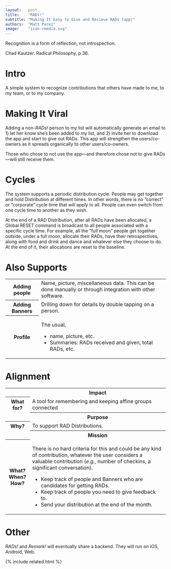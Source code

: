 ```yaml
---
layout:   post
title:    "RADs!"
subtitle: "Making It Easy to Give and Recieve RADs (app)"
authors:  "Matt Perez"
image:    "icon-rmedia.svg"
---
```


<div style="display: none; ">
 <p>A simple system to recognize contributions that others have made to me, to my team, or to my company.</p>
</div>

<div class="_citation">
 <p>Recognition is a form of reflection, not introspection.</p>
 <p id="_signature">Chad Kautzer. Radical Philosophy, p 36.</p>
</div>

<h1>Intro</h1>
 <p>A simple system to recognize contributions that others have made to me, to my team, or to my company.</p>
 
<h1>Making It Viral</h1>
 <p>Adding a non-<em><span class="_paradigm">RAD</span>s!</em> person to my list will automatically generate an email to 1) let her know she&rsquo;s been added to my list, and 2) invite her to download the app and start to give out <span class="_paradigm">RAD</span>s. This app will strengthen the users/co-owners as it spreads organically to other users/co-owners.</p>
 <p>Those who chose to not use the app—and therefore chose not to give <span class="_paradigm">RAD</span>s—will still receive them.</p>
 
<h1>Cycles</h1>
 <p>The system supports a periodic distribution cycle. People may get together and hold Distribution at different times. In other words, there is no &ldquo;correct&rdquo; or &ldquo;corporate&rdquo; cycle time that will apply to all. People can even switch from one cycle time to another as they wish.</p>
 <p>At the end of a <span class="_paradigm">RAD</span> Distribution, after all <span class="_paradigm">RAD</span>s have been allocated, a Global RESET command is broadcast to all people associated with a specific cycle time. For example, all the &ldquo;full moon&rdquo; people get together outside, under a full moon, allocate their <span class="_paradigm">RAD</span>s, have their retrospectives, along with food and drink and dance and whatever else they choose to do. At the end of it, their allocations are reset to the baseline.</p>
 
<h1>Also Supports</h1>
 <div class="_center">
  <table class="_h2table">
   <tr>
    <th>Adding people</th>
    <td>Name, picture, miscellaneous data. This can be done manually or through integration with other software.</td>
   </tr>
   <tr>
    <th>Adding Banners</th>
    <td>Drilling down for details by double tapping on a person.</td>
   </tr>
   <tr>
    <th>Profile</th>
    <td>
     <p>The usual,</p>
     <ul>
      <li>name, picture, etc.</li>
      <li>Summaries: <span class="_paradigm">RAD</span>s received and given, total <span class="_paradigm">RAD</span>s, etc.</li>
     </ul>
    </td>
   </tr>
  </table>
 </div>

<h1>Alignment</h1>
 <div class="_center">
  <table class="_explicitalignment">
   <tr id="_background">
    <td></td>
    <th>Impact</th>
   </tr>
   <tr>
    <th>What for?</th>
    <td>A tool for remembering and keeping affine groups connected</td>
   </tr>
   <tr id="_background">
    <td></td>
    <th>Purpose</th>
   </tr>
   <tr>
    <th>Why?</th>
    <td>To support <span class="_paradigm">RAD</span> Distributions.</td>
   </tr>
   <tr id="_background">
    <td></td>
    <th>Mission</th>
   </tr>
   <tr>
    <th>
     What?<br>
     When?<br>
     How?
    </th>
    <td>
     <p>There is no hard criteria for this and could be any kind of contribution, whatever the user considers a valuable contribution (<em>e.g.</em>, number of checkins, a significant conversation).</p>
      <ul>
       <li>Keep track of people and Banners who are candidates for getting <span class="_paradigm">RAD</span>s.</li>
       <li>Keep track of people you need to give feedback to.</li>
       <li>Send your distribution at the end of the month.</li>
      </ul>
     </td>
    </tr>
  </table>
 </div>

<h1>Other</h1>
 <p><em>RADs!</em> and <em>Remark!</em> will eventually share a backend. They will run on iOS, Android, Web.</p>

{% include related.html %}
